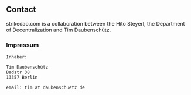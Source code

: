 ## Contact

strikedao.com is a collaboration between the Hito Steyerl, the Department of
Decentralization and Tim Daubenschütz.

### Impressum

```
Inhaber:

Tim Daubenschütz
Badstr 38
13357 Berlin

email: tim at daubenschuetz de
```
